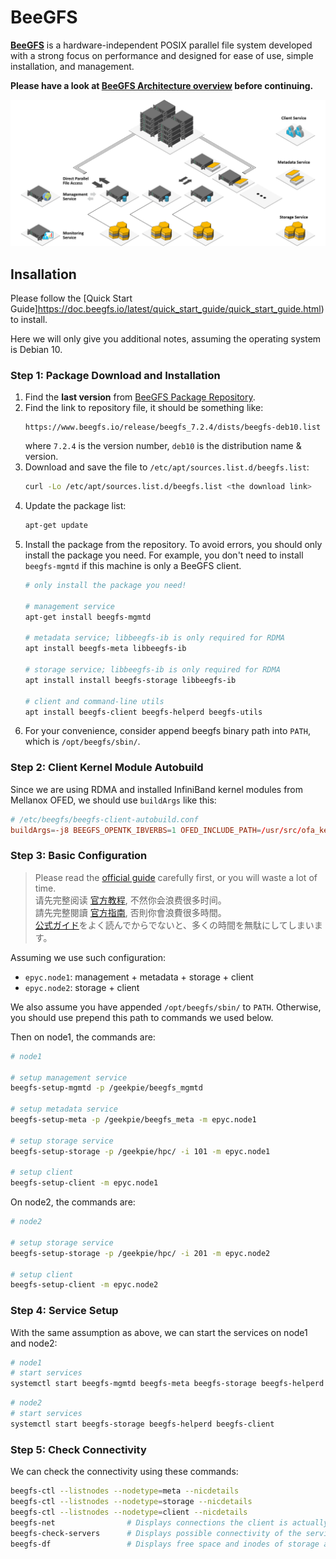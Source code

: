 # BeeGFS

**[BeeGFS](https://www.beegfs.io/)** is a hardware-independent POSIX parallel file system developed with a strong focus on performance and designed for ease of use, simple installation, and management. 

**Please have a look at [BeeGFS Architecture overview](https://doc.beegfs.io/latest/architecture/overview.html) before continuing.**

![System Architecture Overview: Parallelism and Scale-Out](./beegfs_architecture.png)

## Insallation

Please follow the [Quick Start Guide]https://doc.beegfs.io/latest/quick_start_guide/quick_start_guide.html) to install. 

Here we will only give you additional notes, assuming the operating system is Debian 10.

### Step 1: Package Download and Installation

1. Find the **last version** from [BeeGFS Package Repository](https://www.beegfs.io/release/).
2. Find the link to repository file, it should be something like:
    ```
    https://www.beegfs.io/release/beegfs_7.2.4/dists/beegfs-deb10.list
    ```
   where `7.2.4` is the version number, `deb10` is the distribution name & version.
3. Download and save the file to `/etc/apt/sources.list.d/beegfs.list`:
    ```bash
    curl -Lo /etc/apt/sources.list.d/beegfs.list <the download link>
    ```
    <!-- TODO: Import PGP Key? -->
4. Update the package list:
    ```bash
    apt-get update
    ```
5. Install the package from the repository.
   To avoid errors, you should only install the package you need. For example, you don't need to install `beegfs-mgmtd` if this machine is only a BeeGFS client.
    ```bash
    # only install the package you need!

    # management service
    apt-get install beegfs-mgmtd

    # metadata service; libbeegfs-ib is only required for RDMA
    apt install beegfs-meta libbeegfs-ib

    # storage service; libbeegfs-ib is only required for RDMA
    apt install install beegfs-storage libbeegfs-ib

    # client and command-line utils
    apt install beegfs-client beegfs-helperd beegfs-utils
    ```
6. For your convenience, consider append beegfs binary path into `PATH`, which is `/opt/beegfs/sbin/`.

### Step 2: Client Kernel Module Autobuild

Since we are using RDMA and installed InfiniBand kernel modules from Mellanox OFED, we should use `buildArgs` like this:

```conf
# /etc/beegfs/beegfs-client-autobuild.conf
buildArgs=-j8 BEEGFS_OPENTK_IBVERBS=1 OFED_INCLUDE_PATH=/usr/src/ofa_kernel/default/include
```

### Step 3: Basic Configuration

> Please read the [official guide](https://doc.beegfs.io/latest/quick_start_guide/quick_start_guide.html) carefully first, or you will waste a lot of time.\
> 请先完整阅读 [官方教程](https://doc.beegfs.io/latest/quick_start_guide/quick_start_guide.html), 不然你会浪费很多时间。\
> 請先完整閱讀 [官方指南](https://doc.beegfs.io/latest/quick_start_guide/quick_start_guide.html), 否則你會浪費很多時間。\
> [公式ガイド](https://doc.beegfs.io/latest/quick_start_guide/quick_start_guide.html)をよく読んでからでないと、多くの時間を無駄にしてしまいます。

Assuming we use such configuration:
- `epyc.node1`: management + metadata + storage + client
- `epyc.node2`: storage + client

We also assume you have appended `/opt/beegfs/sbin/` to `PATH`. Otherwise, you should use prepend this path to commands we used below.

Then on node1, the commands are:

```bash
# node1

# setup management service
beegfs-setup-mgmtd -p /geekpie/beegfs_mgmtd

# setup metadata service
beegfs-setup-meta -p /geekpie/beegfs_meta -m epyc.node1

# setup storage service
beegfs-setup-storage -p /geekpie/hpc/ -i 101 -m epyc.node1

# setup client
beegfs-setup-client -m epyc.node1
```

On node2, the commands are:

```bash
# node2

# setup storage service
beegfs-setup-storage -p /geekpie/hpc/ -i 201 -m epyc.node2

# setup client
beegfs-setup-client -m epyc.node2
```

### Step 4: Service Setup

With the same assumption as above, we can start the services on node1 and node2:

```bash
# node1
# start services
systemctl start beegfs-mgmtd beegfs-meta beegfs-storage beegfs-helperd beegfs-client
```

```bash
# node2
# start services
systemctl start beegfs-storage beegfs-helperd beegfs-client
```

### Step 5: Check Connectivity

We can check the connectivity using these commands:

```bash
beegfs-ctl --listnodes --nodetype=meta --nicdetails
beegfs-ctl --listnodes --nodetype=storage --nicdetails
beegfs-ctl --listnodes --nodetype=client --nicdetails
beegfs-net                # Displays connections the client is actually using
beegfs-check-servers      # Displays possible connectivity of the services
beegfs-df                 # Displays free space and inodes of storage and metadata targets
```
